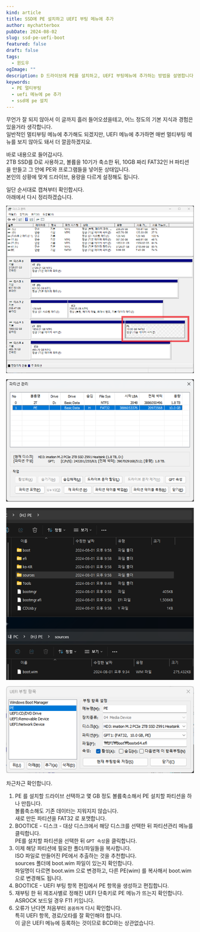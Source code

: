 ```yaml
---
kind: article
title: SSD에 PE 설치하고 UEFI 부팅 메뉴에 추가
author: mychatterbox
pubDate: 2024-08-02
slug: ssd-pe-uefi-boot
featured: false
draft: false
tags:
  - 윈도우
ogImage: ""
description: D 드라이브에 PE를 설치하고, UEFI 부팅메뉴에 추가하는 방법을 설명합니다.
keywords:
  - PE 멀티부팅
  - uefi 메뉴에 pe 추가
  - ssd에 pe 설치
---
```


무언가 잘 되지 않아서 이 글까지 흘러 들어오셨을테고, 어느 정도의 기본 지식과 경험은 있을거라 생각합니다.  
일반적인 멀티부팅 메뉴에 추가해도 되겠지만, UEFI 메뉴에 추가하면 매번 멀티부팅 메뉴를 보지 않아도 돼서 더 깔끔하겠지요.  

바로 내용으로 들어갑시다.  
2TB SSD를 D로 사용하고, 볼륨을 10기가 축소한 뒤, 10GB 짜리 FAT32인 H 파티션을 만들고 그 안에 PE와 프로그램들을 넣어둔 상태입니다.  
본인의 상황에 맞게 드라이브, 용량을 다르게 설정해도 됩니다.  

일단 순서대로 캡쳐부터 확인합시다.  
아래에서 다시 정리하겠습니다.

![disk](../../assets/blog-images/2024/ssd-pe-uefi-boot_1.png)

![bootice](../../assets/blog-images/2024/ssd-pe-uefi-boot_3.png)

![folder](../../assets/blog-images/2024/ssd-pe-uefi-boot_2.png)

![bootice](../../assets/blog-images/2024/ssd-pe-uefi-boot_4.png)


차근차근 확인합니다.  
1. PE 를 설치할 드라이브 선택하고 몇 GB 정도 볼륨축소해서 PE 설치할 파티션을 하나 만듭니다.  
볼륨축소해도 기존 데이터는 지워지지 않습니다.  
새로 만든 파티션을 FAT32 로 포맷합니다.  
2. BOOTICE - 디스크 - 대상 디스크에서 해당 디스크를 선택한 뒤 파티션관리 메뉴를 클릭합니다.  
PE를 설치할 파티션을 선택한 뒤 `GPT 속성`을 클릭합니다.
3. 이제 해당 파티션에 필요한 폴더/파일들을 복사합니다.  
ISO 파일로 만들어진 PE에서 추출하는 것을 추천합니다.  
sources 폴더에 boot.wim 파일이 있는지 확인합니다.  
파일명이 다르면 boot.wim 으로 변경하고, 다른 PE(wim) 를 복사해서 boot.wim 으로 변경해도 됩니다.  
4. BOOTICE - UEFI 부팅 항목 편집에서 PE 항목을 생성하고 편집합니다.  
5. 재부팅 한 뒤 제조사별로 정해진 UEFI 단축키로 PE 메뉴가 뜨는지 확인합니다.  
ASROCK 보드일 경우 F11 키입니다.
6. 오류가 난다면 처음부터 `꼼꼼하게` 다시 확인합니다.  
특히 UEFI 항목, 경로/오타를 잘 확인해야 합니다.  
이 글은 UEFI 메뉴에 등록하는 것이므로 BCD와는 상관없습니다.